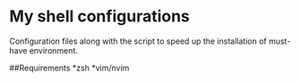 # My shell configurations
Configuration files along with the script to speed up the installation of must-have environment.

##Requirements
*zsh
*vim/nvim
